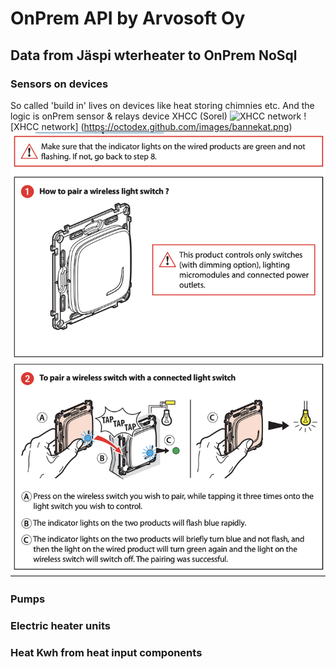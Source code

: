 # OnPrem API by Arvosoft Oy

## Data from Jäspi wterheater to OnPrem NoSql

### Sensors on devices
So called 'build in' lives on devices like heat storing chimnies etc. And the logic is onPrem sensor & relays device XHCC (Sorel)
![XHCC network](https://file%252B.vscode-resource.vscode-cdn.net/Users/arvo.paukkunen/Projects/Construction/media/Sorel-connect-for%2520XHCC.png?version%253D1695637477282)
![XHCC network] (https://octodex.github.com/images/bannekat.png)
 ![Step1](./media/ValenaHubStep9.png)
### Pumps

### Electric heater units

### Heat Kwh from heat input components